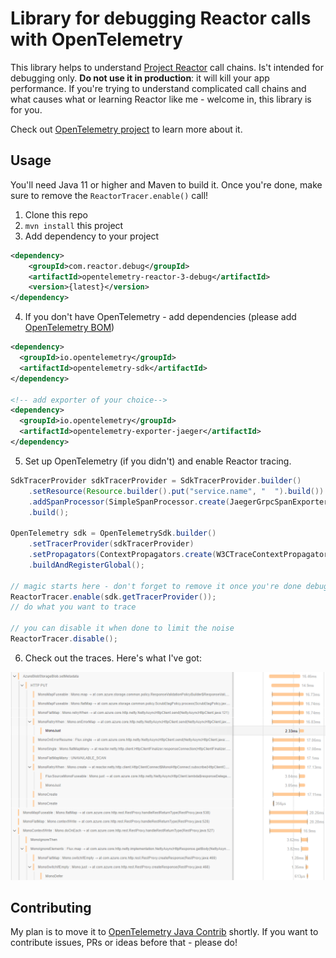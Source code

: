 # Library for debugging Reactor calls with OpenTelemetry

This library helps to understand [Project Reactor](https://projectreactor.io/) call chains. Is't intended for debugging only. **Do not use it in production**: it will kill your app performance.
If you're trying to understand complicated call chains and what causes what or learning Reactor like me - welcome in, this library is for you.

Check out [OpenTelemetry project](https://opentelemetry.io/) to learn more about it.

## Usage

You'll need Java 11 or higher and Maven to build it. Once you're done, make sure to remove the `ReactorTracer.enable()` call!

1. Clone this repo
2. `mvn install` this project
3. Add dependency to your project

```xml
<dependency>
    <groupId>com.reactor.debug</groupId>
    <artifactId>opentelemetry-reactor-3-debug</artifactId>
    <version>{latest}</version>
</dependency>
```

4. If you don't have OpenTelemetry - add dependencies (please add [OpenTelemetry BOM](https://opentelemetry.io/docs/instrumentation/java/#maven))

```xml
<dependency>
  <groupId>io.opentelemetry</groupId>
  <artifactId>opentelemetry-sdk</artifactId>
</dependency>

<!-- add exporter of your choice-->
<dependency>
  <groupId>io.opentelemetry</groupId>
  <artifactId>opentelemetry-exporter-jaeger</artifactId>
</dependency>
```

5. Set up OpenTelemetry (if you didn't) and enable Reactor tracing.

```java
SdkTracerProvider sdkTracerProvider = SdkTracerProvider.builder()
    .setResource(Resource.builder().put("service.name", "  ").build())
    .addSpanProcessor(SimpleSpanProcessor.create(JaegerGrpcSpanExporter.builder().build()))
    .build();

OpenTelemetry sdk = OpenTelemetrySdk.builder()
    .setTracerProvider(sdkTracerProvider)
    .setPropagators(ContextPropagators.create(W3CTraceContextPropagator.getInstance()))
    .buildAndRegisterGlobal();

// magic starts here - don't forget to remove it once you're done debugging
ReactorTracer.enable(sdk.getTracerProvider()); 
// do what you want to trace

// you can disable it when done to limit the noise
ReactorTracer.disable(); 
```

6. Check out the traces. Here's what I've got:

![Trace of Azure SDK reactor call](./docs/images/trace.png)

## Contributing

My plan is to move it to [OpenTelemetry Java Contrib](https://github.com/open-telemetry/opentelemetry-java-contrib) shortly. If you want to contribute issues, PRs or ideas before that - please do!
